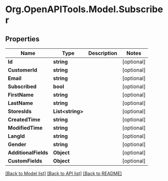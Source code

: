 # Org.OpenAPITools.Model.Subscriber

## Properties

Name | Type | Description | Notes
------------ | ------------- | ------------- | -------------
**Id** | **string** |  | [optional] 
**CustomerId** | **string** |  | [optional] 
**Email** | **string** |  | [optional] 
**Subscribed** | **bool** |  | [optional] 
**FirstName** | **string** |  | [optional] 
**LastName** | **string** |  | [optional] 
**StoresIds** | **List&lt;string&gt;** |  | [optional] 
**CreatedTime** | **string** |  | [optional] 
**ModifiedTime** | **string** |  | [optional] 
**LangId** | **string** |  | [optional] 
**Gender** | **string** |  | [optional] 
**AdditionalFields** | **Object** |  | [optional] 
**CustomFields** | **Object** |  | [optional] 

[[Back to Model list]](../README.md#documentation-for-models) [[Back to API list]](../README.md#documentation-for-api-endpoints) [[Back to README]](../README.md)

